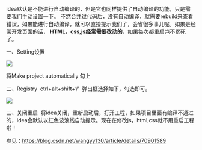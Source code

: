 idea默认是不能进行自动编译的，但是它也同样提供了自动编译的功能，只是需要我们手动设置一下。 不然合并过代码后，没有自动编译，就需要rebuild来查看错误，如果能进行自动编译，就可以直接提示我们了，会省很多事儿呢。如果是经常开发页面的话， **HTML，css,js经常需要改动的**，如果每次都重启岂不累死了。 



一、Setting设置  



![](E:\note\images\idea\zidonggoujian.png)



将Make project automatically 勾上 



 二、Registry  ctrl+alt+shift+’/’  弹出框选择如下，勾选即可。  



![](E:\note\images\idea\zidonggoujian2.png)





三、关闭重启  将idea关闭，重新启动后，打开工程，如果项目里面有编译不通过的，idea会默认以红色波浪线自动提示。现在在修改js，html,css就不用重启工程啦！ 



参见：https://blog.csdn.net/wangyy130/article/details/70901589





